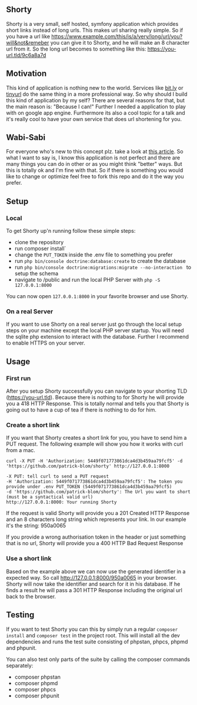 ## Shorty
Shorty is a very small, self hosted, symfony application which provides
short links instead of long urls. This makes url sharing really simple.
So if you have a url like
https://www.example.com/this/is/a/very/long/url/you?will&not&remeber you
can give it to Shorty, and he will make an 8 character url from it. So
the long url becomes to something like this:
https://you-url.tld/9c6a8a7d

## Motivation
This kind of application is nothing new to the world. Services like
[bit.ly](https://bitly.com/) or [tinyurl](https://tinyurl.com/) do the
same thing in a more professional way. So why should I build this kind
of application by my self? There are several reasons for that, but the
main reason is: "Because I can!" Further I needed a application to play
with on google app engine. Furthermore its also a cool topic for a talk
and it's really cool to have your own service that does url shortening
for you.

## Wabi-Sabi
For everyone who's new to this concept plz. take a look at
[this article](https://en.wikipedia.org/wiki/Wabi-sabi). So what I want
to say is, I know this application is not perfect and there are many
things you can do in other or as you might think "better" ways. But this
is totally ok and I'm fine with that. So if there is something you would
like to change or optimize feel free to fork this repo and do it the way
you prefer.

## Setup
### Local
To get Shorty up'n running follow these simple steps:

- clone the repository
- run composer install`
- change the `PUT_TOKEN` inside the .env file to something you prefer
- run `php bin/console doctrine:database:create` to create the database
- run `php bin/console doctrine:migrations:migrate --no-interaction ` to setup the schema
- navigate to /public and run the local PHP Server with `php -S 127.0.0.1:8000`

You can now open `127.0.0.1:8000` in your favorite browser and use
Shorty.

### On a real Server
If you want to use Shorty on a real server just go through the local
setup steps on your machine except the local PHP server startup. You
will need the sqlite php extension to interact with the database.
Further I recommend to enable HTTPS on your server.

## Usage
### First run
After you setup Shorty successfully you can navigate to your shorting
TLD (https://you-url.tld). Because there is nothing to for Shorty he
will provide you a 418 HTTP Response. This is totally normal and tells
you that Shorty is going out to have a cup of tea if there is nothing to
do for him.

### Create a short link
If you want that Shorty creates a short link for you, you have to send
him a PUT request. The following example will show you how it works with
curl from a mac.

```
curl -X PUT -H 'Authorization: 5449f071773861dca4d3b459aa79fcf5' -d 'https://github.com/patrick-blom/shorty' http://127.0.0.1:8000
```
```
-X PUT: tell curl to send a PUT request
-H 'Authorization: 5449f071773861dca4d3b459aa79fcf5': The token you provide under .env PUT_TOKEN (5449f071773861dca4d3b459aa79fcf5)
-d 'https://github.com/patrick-blom/shorty': The Url you want to short (must be a syntactical valid url)
http://127.0.0.1:8000: Your running Shorty
``` 

If the request is valid Shorty will provide you a 201 Created HTTP
Response and an 8 characters long string which represents your link. In 
our example it's the string: 950a0065

If you provide a wrong authorisation token in the header or just
something that is no url, Shorty will provide you a 400 HTTP Bad Request
Response

### Use a short link
Based on the example above we can now use the generated identifier in a
expected way. So call http://127.0.0.1:8000/950a0065 in your browser.
Shorty will now take the identifier and search for it in his database.
If he finds a result he will pass a 301 HTTP Response including the 
original url back to the browser. 

## Testing
If you want to test Shorty you can this by simply run a regular
`composer install` and `composer test` in the project root. This will
install all the dev dependencies and runs the test suite consisting of 
phpstan, phpcs, phpmd and phpunit.

You can also test only parts of the suite by calling the composer 
commands separately:

- composer phpstan  
- composer phpmd  
- composer phpcs  
- composer phpunit  

